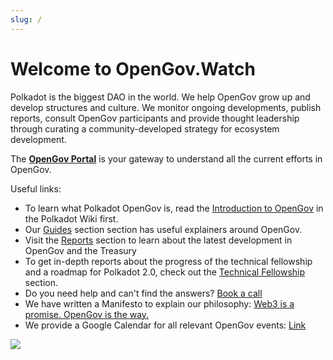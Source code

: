 ```yaml
---
slug: /
---
```

# Welcome to OpenGov.Watch

Polkadot is the biggest DAO in the world. We help OpenGov grow up and develop structures and culture. We monitor ongoing developments, publish reports, consult OpenGov participants and provide thought leadership through curating a community-developed strategy for ecosystem development.

The **[OpenGov Portal](https://www.notion.so/opengovwatch/Polkadot-Governance-f8baf91a46864144ae96c47173a10225)** is your gateway to understand all the current efforts in OpenGov.

Useful links:
- To learn what Polkadot OpenGov is, read the [Introduction to OpenGov](https://wiki.polkadot.network/docs/learn-polkadot-opengov) in the Polkadot Wiki first.
- Our [Guides](guides) section section has useful explainers around OpenGov.
- Visit the [Reports](reports) section to learn about the latest development in OpenGov and the Treasury
- To get in-depth reports about the progress of the technical fellowship and a roadmap for Polkadot 2.0, check out the [Technical Fellowship](technical-fellowship) section.
- Do you need help and can't find the answers? [Book a call](booking)
- We have written a Manifesto to explain our philosophy: [Web3 is a promise. OpenGov is the way.](/blog/web3-is-a-promise-opengov-is-the-way)
- We provide a Google Calendar for all relevant OpenGov events: [Link](https://calendar.google.com/calendar/u/0/r?cid=Y183NDQ4NTQzM2I4YTljNjUzY2U1NzZhY2YzOWZlNTQ4NjgyZTFmODUxOWUyZDlmYWNhZTM5MDE3OWJkZTRmYTFjQGdyb3VwLmNhbGVuZGFyLmdvb2dsZS5jb20)


![](/img/DF-badge-white2.png)



